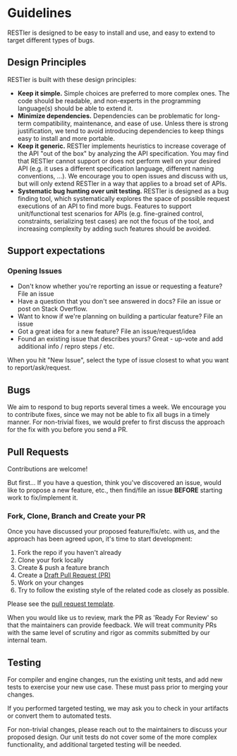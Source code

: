 # Guidelines

RESTler is designed to be easy to install and use, and easy to extend to target different types of bugs.

## Design Principles

RESTler is built with these design principles:

- **Keep it simple.** Simple choices are preferred to more complex ones.
The code should be readable, and non-experts in the programming language(s)
should be able to extend it.
- **Minimize dependencies.** Dependencies can be problematic for
long-term compatibility, maintenance, and ease of use. Unless
there is strong justification, we tend to avoid introducing dependencies
to keep things easy to install and more portable.
- **Keep it generic.** RESTler implements heuristics to increase
coverage of the API "out of the box" by analyzing the API specification.
You may find that RESTler cannot support or does not perform well
on your desired API (e.g. it uses a different specification language,
different naming conventions, ...).
We encourage you to open issues and discuss with us,
but will only extend RESTler in a way that applies to a broad set of APIs.  
- **Systematic bug hunting over unit testing.** RESTler is designed as a bug finding tool,
 which systematically explores the space of possible request executions of an API
 to find more bugs.  Features to support unit/functional test scenarios for APIs
(e.g. fine-grained control, constraints, serializing test cases) are not the
focus of the tool, and increasing complexity by adding such features should be avoided.

## Support expectations

### Opening Issues

- Don't know whether you're reporting an issue or requesting a feature? File an issue
- Have a question that you don't see answered in docs? File an issue or post on Stack Overflow.
- Want to know if we're planning on building a particular feature? File an issue
- Got a great idea for a new feature? File an issue/request/idea
- Found an existing issue that describes yours? Great - up-vote and add additional info / repro steps / etc.

When you hit "New Issue", select the type of issue closest to what you want to report/ask/request.

## Bugs

We aim to respond to bug reports several times a week.
We encourage you to contribute fixes, since we may not be
able to fix all bugs in a timely manner.   For non-trivial fixes,
we would prefer to first discuss the approach for the fix with you before you send a PR.

## Pull Requests

Contributions are welcome!

But first... If you have a question, think you've discovered an issue, would like to propose a new feature, etc., then find/file an issue **BEFORE** starting work to fix/implement it.

### Fork, Clone, Branch and Create your PR

Once you have discussed your proposed feature/fix/etc. with us, and the approach has
been agreed upon, it's time to start development:

1. Fork the repo if you haven't already
2. Clone your fork locally
3. Create & push a feature branch
4. Create a [Draft Pull Request (PR)](https://github.blog/2019-02-14-introducing-draft-pull-requests/)
5. Work on your changes
6. Try to follow the existing style of the related code as closely as possible.

Please see the [pull request template](PullRequestTemplate.md).

When you would like us to review, mark the PR as 'Ready For Review' so that the maintainers can provide feedback.  We will treat community PRs with the same level of scrutiny and rigor as commits submitted by our internal team.

## Testing

For compiler and engine changes, run the existing unit tests,
and add new tests to exercise your new use case.
 These must pass prior to merging your changes.  

If you performed targeted testing, we may ask you to check in your artifacts or convert them to automated tests.

For non-trivial changes, please reach out to the maintainers to
discuss your proposed design.   Our unit tests do not cover some
of the more complex functionality, and additional targeted testing will be needed.

